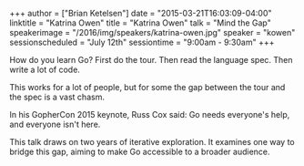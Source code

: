 +++
author = ["Brian Ketelsen"]
date = "2015-03-21T16:03:09-04:00"
linktitle = "Katrina Owen"
title = "Katrina Owen"
talk = "Mind the Gap"
speakerimage = "/2016/img/speakers/katrina-owen.jpg"
speaker = "kowen"
sessionscheduled = "July 12th"
sessiontime = "9:00am - 9:30am"
+++

How do you learn Go? First do the tour. Then read the language spec. Then write a lot of code.

This works for a lot of people, but for some the gap between the tour and the spec is a vast chasm.

In his GopherCon 2015 keynote, Russ Cox said: Go needs everyone's help, and everyone isn't here.

This talk draws on two years of iterative exploration. It examines one way to bridge this gap, aiming to make Go accessible to a broader audience.
